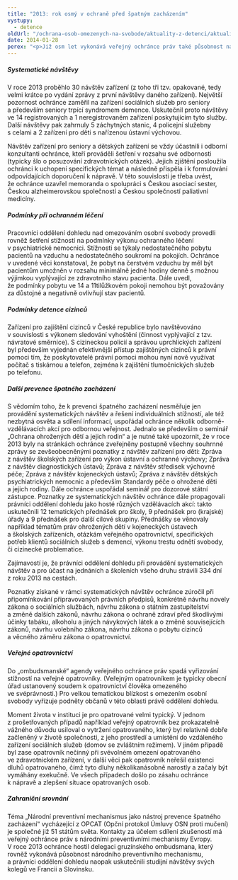 ```yaml
---
title: "2013: rok osmý v ochraně před špatným zacházením"
vystupy:
  - detence
oldUrl: "/ochrana-osob-omezenych-na-svobode/aktuality-z-detenci/aktuality-z-detenci-2014/2013-rok-osmy-v-ochrane-pred-spatnym-zachazenim/"
date: 2014-01-28
perex: "<p>Již osm let vykonává veřejný ochránce práv také působnost národního preventivního mechanismu České republiky a věnuje se ochraně osob omezených na svobodě před všemi formami špatného zacházení. Podrobné informace o jeho činnosti v roce osmém budou jako součást Souhrnné zprávy o činnosti veřejného ochránce práv za rok 2013 předloženy Poslanecké sněmovně v březnu. Nyní tedy jen stručně:</p>"
---
```


<!-- imported from the old website -->

<h5>Systematické návštěvy</h5><p>V roce 2013 proběhlo 30 návštěv zařízení (z toho tři tzv. opakované, tedy velmi krátce po vydání zprávy z první návštěvy daného zařízení). Největší pozornost ochránce zaměřil na zařízení sociálních služeb pro seniory a především seniory trpící syndromem demence. Uskutečnil proto návštěvy ve 14 registrovaných a 1 neregistrovaném zařízení poskytujícím tyto služby. Další návštěvy pak zahrnuly 5 záchytných stanic, 4 policejní služebny s celami a 2 zařízení pro děti s nařízenou ústavní výchovou. </p><p>Návštěv zařízení pro seniory a dětských zařízení se vždy účastnili i odborní konzultanti ochránce, kteří prováděli šetření v rozsahu své odbornosti (typicky šlo o posuzování zdravotnických otázek). Jejich zjištění posloužila ochránci k uchopení specifických témat a následně přispěla i k formulování odpovídajících doporučení k nápravě. V této souvislosti je třeba uvést, že ochránce uzavřel memoranda o spolupráci s Českou asociací sester, Českou alzheimerovskou společností a Českou společností paliativní medicíny. </p><h5>Podmínky při ochranném léčení</h5><p>Pracovníci oddělení dohledu nad omezováním osobní svobody provedli rovněž šetření stížností na podmínky výkonu ochranného léčení v psychiatrické nemocnici. Stížnosti se týkaly nedostatečného pobytu pacientů na vzduchu a nedostatečného soukromí na pokojích. Ochránce v uvedené věci konstatoval, že pobyt na čerstvém vzduchu by měl být pacientům umožněn v rozsahu minimálně jedné hodiny denně s možnou výjimkou vyplývající ze zdravotního stavu pacienta. Dále uvedl, že podmínky pobytu ve 14 a 11tilůžkovém pokoji nemohou být považovány za důstojné a negativně ovlivňují stav pacientů. </p><h5>Podmínky detence cizinců</h5><p>Zařízení pro zajištění cizinců v České republice bylo navštěvováno v souvislosti s výkonem sledování vyhoštění (činnost vyplývající z tzv. návratové směrnice). S cizineckou policií a správou uprchlických zařízení byl především vyjednán efektivnější přístup zajištěných cizinců k právní pomoci tím, že poskytovatelé právní pomoci mohou nyní nově využívat počítač s tiskárnou a telefon, zejména k zajištění tlumočnických služeb po telefonu.</p><h5>Další prevence špatného zacházení</h5><p>S vědomím toho, že k prevenci špatného zacházení nesměřuje jen provádění systematických návštěv a řešení individuálních stížností, ale též nezbytná osvěta a sdílení informací, uspořádal ochránce několik odborně-vzdělávacích akcí pro odbornou veřejnost. Jednalo se především o seminář „Ochrana ohrožených dětí a jejich rodin“ a je nutné také upozornit, že v roce 2013 byly na stránkách ochránce zveřejněny postupně všechny souhrnné zprávy se zevšeobecněnými poznatky z návštěv zařízení pro děti: Zpráva z návštěv školských zařízení pro výkon ústavní a ochranné výchovy; Zpráva z návštěv diagnostických ústavů; Zpráva z návštěv středisek výchovné péče; Zpráva z návštěv kojeneckých ústavů; Zpráva z návštěv dětských psychiatrických nemocnic a především Standardy péče o ohrožené děti a jejich rodiny. Dále ochránce uspořádal seminář pro dozorové státní zástupce. Poznatky ze systematických návštěv ochránce dále propagovali právníci oddělení dohledu jako hosté různých vzdělávacích akcí: takto uskutečnili 12 tematických přednášek pro školy, 9 přednášek pro (krajské) úřady a 9 přednášek pro další cílové skupiny. Přednášky se věnovaly například tématům práv ohrožených dětí v kojeneckých ústavech a školských zařízeních, otázkám veřejného opatrovnictví, specifických potřeb klientů sociálních služeb s demencí, výkonu trestu odnětí svobody, či cizinecké problematice.</p><p>Zajímavostí je, že právníci oddělení dohledu při provádění systematických návštěv a pro účast na jednáních a školeních všeho druhu strávili 334 dní z roku 2013 na cestách.</p><p>Poznatky získané v rámci systematických návštěv ochránce zúročil při připomínkování připravovaných právních předpisů, konkrétně návrhu novely zákona o sociálních službách, návrhu zákona o státním zastupitelství a změně dalších zákonů, návrhu zákona o ochraně zdraví před škodlivými účinky tabáku, alkoholu a jiných návykových látek a o změně souvisejících zákonů, návrhu volebního zákona, návrhu zákona o pobytu cizinců a věcného záměru zákona o opatrovnictví.</p><h5>Veřejné opatrovnictví</h5><p>Do „ombudsmanské“ agendy veřejného ochránce práv spadá vyřizování stížností na veřejné opatrovníky. (Veřejným opatrovníkem je typicky obecní úřad ustanovený soudem k opatrovnictví člověka omezeného ve svéprávnosti.) Pro velkou tematickou blízkost s omezením osobní svobody vyřizuje podněty občanů v této oblasti právě oddělení dohledu. </p><p>Moment života v instituci je pro opatrované velmi typický. V jednom z prošetřovaných případů například veřejný opatrovník bez prokazatelně vážného důvodu usiloval o vytržení opatrovaného, který byl relativně dobře začleněný v životě společnosti, z jeho prostředí a umístění do vzdáleného zařízení sociálních služeb (domov se zvláštním režimem). V jiném případě byl zase opatrovník nečinný při svévolném omezení opatrovaného ve zdravotnickém zařízení, v další věci pak opatrovník neřešil existenci dluhů opatrovaného, čímž tyto dluhy několikanásobně narostly a začaly být vymáhány exekučně. Ve všech případech došlo po zásahu ochránce k nápravě a zlepšení situace opatrovaných osob.</p><h5>Zahraniční srovnání</h5><p>Téma „Národní preventivní mechanismus jako nástroj prevence špatného zacházení“ vycházející z OPCAT (Opční protokol Úmluvy OSN proti mučení) je společné již 51 státům světa. Kontakty za účelem sdílení zkušeností má veřejný ochránce práv s národními preventivními mechanismy Evropy. V roce 2013 ochránce hostil delegaci gruzínského ombudsmana, který rovněž vykonává působnost národního preventivního mechanismu, a právníci oddělení dohledu naopak uskutečnili studijní návštěvy svých kolegů ve Francii a Slovinsku.</p>
